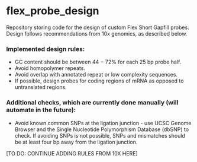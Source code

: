 # flex_probe_design

Repository storing code for the design of custom Flex Short Gapfill probes.
Design follows recommendations from 10x genomics, as described below.

### Implemented design rules:
- GC content should be between 44 − 72% for each 25 bp probe half.
- Avoid homopolymer repeats.
- Avoid overlap with annotated repeat or low complexity sequences.
- If possible, design probes for coding regions of mRNA as opposed to untranslated regions.

### Additional checks, which are currently done manually (will automate in the future):
- Avoid known common SNPs at the ligation junction - use UCSC Genome Browser and the Single Nucleotide Polymorphism Database (dbSNP) to check. If avoiding SNPs is not possible, SNPs and mismatches should be at least four bp away from the ligation junction.

[TO DO: CONTINUE ADDING RULES FROM 10X HERE]


